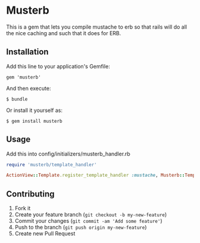 # Musterb

This is a gem that lets you compile mustache to erb so that rails will do all the nice caching and such that it does for ERB.

## Installation

Add this line to your application's Gemfile:

    gem 'musterb'

And then execute:

    $ bundle

Or install it yourself as:

    $ gem install musterb

## Usage

Add this into config/initializers/musterb_handler.rb
```ruby
require 'musterb/template_handler'

ActionView::Template.register_template_handler :mustache, Musterb::TemplateHandler
```

## Contributing

1. Fork it
2. Create your feature branch (`git checkout -b my-new-feature`)
3. Commit your changes (`git commit -am 'Add some feature'`)
4. Push to the branch (`git push origin my-new-feature`)
5. Create new Pull Request
